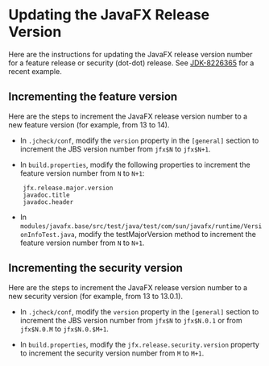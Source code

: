 # Updating the JavaFX Release Version

Here are the instructions for updating the JavaFX release version number
for a feature release or security (dot-dot) release.
See [JDK-8226365](https://bugs.openjdk.org/browse/JDK-8226365)
for a recent example.

## Incrementing the feature version

Here are the steps to increment the JavaFX release version number to a new
feature version (for example, from 13 to 14).

* In `.jcheck/conf`, modify the `version` property in the `[general]`
section to increment the JBS version number from `jfx$N` to `jfx$N+1`.

* In `build.properties`, modify the following properties to increment the
feature version number from `N` to `N+1`:

```
    jfx.release.major.version
    javadoc.title
    javadoc.header
```

* In
`modules/javafx.base/src/test/java/test/com/sun/javafx/runtime/VersionInfoTest.java`,
modify the testMajorVersion method to increment the feature version number
from `N` to `N+1`.

## Incrementing the security version

Here are the steps to increment the JavaFX release version number to a new
security version (for example, from 13 to 13.0.1).

* In `.jcheck/conf`, modify the `version` property in the `[general]`
section to increment the JBS version number from `jfx$N` to `jfx$N.0.1`
or from `jfx$N.0.M` to `jfx$N.0.$M+1`.

* In `build.properties`, modify the `jfx.release.security.version` property
to increment the security version number from `M` to `M+1`.
